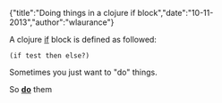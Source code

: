 {"title":"Doing things in a clojure if block","date":"10-11-2013","author":"wlaurance"}

A clojure [if](http://clojure.org/special_forms#if) block is defined as followed:

```
(if test then else?)
```

Sometimes you just want to "do" things.

So [**do**](http://clojure.org/special_forms#do) them

<script src="https://gist.github.com/wlaurance/6940808.js"></script>
